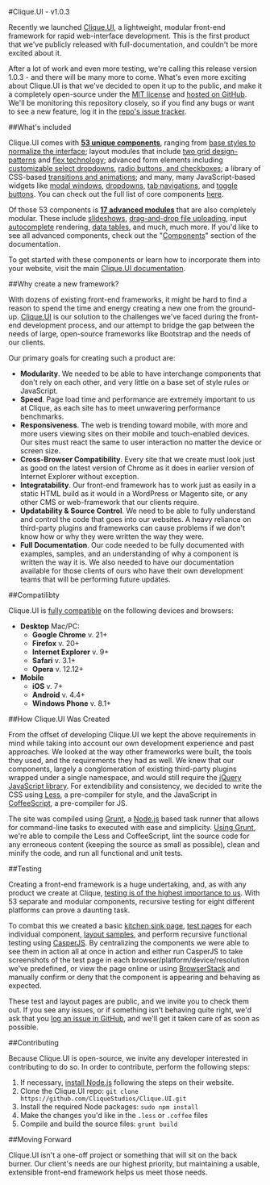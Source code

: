 #Clique.UI - v1.0.3

Recently we launched [Clique.UI](http://ui.cliquestudios.com), a lightweight, modular front-end framework for rapid web-interface development. This is the first product that we've publicly released with full-documentation, and couldn't be more excited about it.

After a lot of work and even more testing, we're calling this release version 1.0.3 - and there will be many more to come. What's even more exciting about Clique.UI is that we've decided to open it up to the public, and make it a completely open-source under the [MIT license](http://opensource.org/licenses/MIT) and [hosted on GitHub](https://github.com/CliqueStudios/Clique.UI). We'll be monitoring this repository closely, so if you find any bugs or want to see a new feature, log it in the [repo's issue tracker](https://github.com/CliqueStudios/Clique.UI/issues).

##What's included

Clique.UI comes with **[53 unique components](http://ui.cliquestudios.com/core/)**, ranging from [base styles to normalize the interface](http://ui.cliquestudios.com/core/base); layout modules that include [two grid design-patterns](http://ui.cliquestudios.com/core/grid) and [flex technology](http://ui.cliquestudios.com/core/flexbox); advanced form elements including [customizable select dropdowns](http://ui.cliquestudios.com/core/selects), [radio buttons, and checkboxes](http://ui.cliquestudios.com/core/checkboxes); a library of CSS-based [transitions and animations](http://ui.cliquestudios.com/core/animation); and many, many JavaScript-based widgets like [modal windows](http://ui.cliquestudios.com/core/modal), [dropdowns](http://ui.cliquestudios.com/core/dropdown), [tab navigations](http://ui.cliquestudios.com/core/tab), and [toggle buttons](http://ui.cliquestudios.com/core/toggle). You can check out the full list of core components [here](http://ui.cliquestudios.com/core/).

Of those 53 components is **[17 advanced modules](http://ui.cliquestudios.com/components/)** that are also completely modular. These include [slideshows](http://ui.cliquestudios.com/components/slideshow), [drag-and-drop file uploading](http://ui.cliquestudios.com/components/upload), input [autocomplete](http://ui.cliquestudios.com/components/autocomplete) rendering, [data tables](http://ui.cliquestudios.com/components/datatable), and much, much more. If you'd like to see all advanced components, check out the "[Components](http://ui.cliquestudios.com/components/)" section of the documentation.

To get started with these components or learn how to incorporate them into your website, visit the main [Clique.UI documentation](http://ui.cliquestudios.com/).

##Why create a new framework?

With dozens of existing front-end frameworks, it might be hard to find a reason to spend the time and energy creating a new one from the ground-up. [Clique.UI](http://ui.cliquestudios.com/get-started/about-cliqueui/#what-is-cliqueui) is our solution to the challenges we've faced during the front-end development process, and our attempt to bridge the gap between the needs of large, open-source frameworks like Bootstrap and the needs of our clients.

Our primary goals for creating such a product are:

*	**Modularity**. We needed to be able to have interchange components that don't rely on each other, and very little on a base set of style rules or JavaScript.
*	**Speed**. Page load time and performance are extremely important to us at Clique, as each site has to meet unwavering performance benchmarks.
*	**Responsiveness**. The web is trending toward mobile, with more and more users viewing sites on their mobile and touch-enabled devices. Our sites must react the same to user interaction no matter the device or screen size.
*	**Cross-Browser Compatibility**. Every site that we create must look just as good on the latest version of Chrome as it does in earlier version of Internet Explorer without exception.
*	**Integratability**. Our front-end framework has to work just as easily in a static HTML build as it would in a WordPress or Magento site, or any other CMS or web-framework that our clients require.
*	**Updatability & Source Control**. We need to be able to fully understand and control the code that goes into our websites. A heavy reliance on third-party plugins and frameworks can cause problems if we don't know how or why they were written the way they were.
*	**Full Documentation**. Our code needed to be fully documented with examples, samples, and an understanding of why a component is written the way it is. We also needed to have our documentation available for those clients of ours who have their own development teams that will be performing future updates.

##Compatilibty

Clique.UI is [fully compatible](http://ui.cliquestudios.com/get-started/about-cliqueui/#browser-support) on the following devices and browsers:

* **Desktop** Mac/PC:
	* **Google Chrome** v. 21+
	* **Firefox** v. 20+
	* **Internet Explorer** v. 9+
	* **Safari** v. 3.1+
	* **Opera** v. 12.12+
* **Mobile**
	* **iOS** v. 7+
	* **Android** v. 4.4+
	* **Windows Phone** v. 8.1+

##How Clique.UI Was Created

From the offset of developing Clique.UI we kept the above requirements in mind while taking into account our own development experience and past approaches. We looked at the way other frameworks were built, the tools they used, and the requirements they had as well. We knew that our components, largely a conglomeration of existing third-party plugins wrapped under a single namespace, and would still require the [jQuery JavaScript library](https://jquery.com/). For extendibility and consistency, we decided to write the CSS using [Less](http://lesscss.org/), a pre-compiler for style, and the JavaScript in [CoffeeScript](http://coffeescript.org/), a pre-compiler for JS.

The site was compiled using [Grunt](http://gruntjs.com/), a [Node.js](https://nodejs.org/) based task runner that allows for command-line tasks to executed with ease and simplicity. [Using Grunt](https://github.com/CliqueStudios/Clique.UI/blob/master/Gruntfile.js), we're able to compile the Less and CoffeeScript, lint the source code for any erroneous content (keeping the source as small as possible), clean and minify the code, and run all functional and unit tests.

##Testing

Creating a front-end framework is a huge undertaking, and, as with any product we create at Clique, [testing is of the highest importance to us](http://ui.cliquestudios.com/get-started/tests/). With 53 separate and modular components, recursive testing for eight different platforms can prove a daunting task.

To combat this we created a basic [kitchen sink page](http://ui.cliquestudios.com/tests/overview), [test pages](http://ui.cliquestudios.com/tests/) for each individual component, [layout samples](http://ui.cliquestudios.com/get-started/layouts/), and perform recursive functional testing using [CasperJS](http://casperjs.org/). By centralizing the components we were able to see them in action all at once in action and either run CasperJS to take screenshots of the test page in each browser/platform/device/resolution we've predefined, or view the page online or using [BrowserStack](https://www.browserstack.com/start) and manually confirm or deny that the component is appearing and behaving as expected.

These test and layout pages are public, and we invite you to check them out. If you see any issues, or if something isn't behaving quite right, we'd ask that you [log an issue in GitHub](https://github.com/CliqueStudios/Clique.UI/issues), and we'll get it taken care of as soon as possible.

##Contributing

Because Clique.UI is open-source, we invite any developer interested in contributing to do so. In order to contribute, perform the following steps:

1. If necessary, [install Node.js](https://nodejs.org/) following the steps on their website.
2. Clone the Clique.UI repo: `git clone https://github.com/CliqueStudios/Clique.UI.git`
3. Install the required Node packages: `sudo npm install`
4. Make the changes you'd like in the `.less` or `.coffee` files
5. Compile and build the source files: `grunt build`

##Moving Forward

Clique.UI isn't a one-off project or something that will sit on the back burner. Our client's needs are our highest priority, but maintaining a usable, extensible front-end framework helps us meet those needs.

